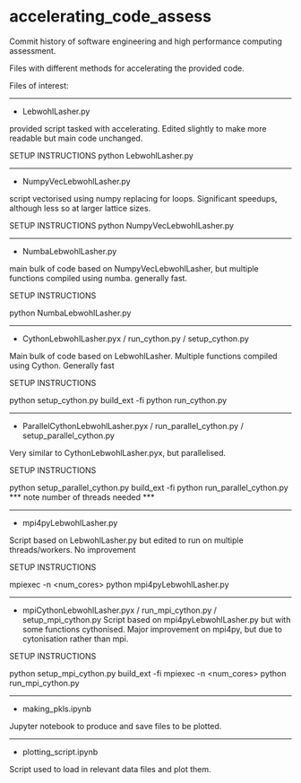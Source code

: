 # accelerating_code_assess
Commit history of software engineering and high performance computing assessment. 

Files with different methods for accelerating the provided code.


Files of interest:

-----------------------------

- LebwohlLasher.py
  
provided script tasked with accelerating. Edited slightly to make more readable but main code unchanged.


SETUP INSTRUCTIONS
python LebwohlLasher.py <ITERATIONS> <SIZE> <TEMPERATURE> <PLOTFLAG>

------------------


- NumpyVecLebwohlLasher.py
  
script vectorised using numpy replacing for loops. Significant speedups, although less so at larger lattice sizes.


SETUP INSTRUCTIONS
python NumpyVecLebwohlLasher.py <ITERATIONS> <SIZE> <TEMPERATURE> <PLOTFLAG>


---------------------------------------------------

- NumbaLebwohlLasher.py
  
main bulk of code based on NumpyVecLebwohlLasher, but multiple functions compiled using numba. generally fast.


SETUP INSTRUCTIONS

python NumbaLebwohlLasher.py <ITERATIONS> <SIZE> <TEMPERATURE> <PLOTFLAG>


------------------------------------------------

- CythonLebwohlLasher.pyx / run_cython.py / setup_cython.py
  
Main bulk of code based on LebwohlLasher. Multiple functions compiled using Cython. Generally fast


SETUP INSTRUCTIONS

python setup_cython.py build_ext -fi
python run_cython.py <ITERATIONS> <SIZE> <TEMPERATURE> <PLOTFLAG> 

---------------------------------------------------


- ParallelCythonLebwohlLasher.pyx / run_parallel_cython.py / setup_parallel_cython.py
  
Very similar to CythonLebwohlLasher.pyx, but parallelised. 


SETUP INSTRUCTIONS

python setup_parallel_cython.py build_ext -fi
python run_parallel_cython.py <ITERATIONS> <SIZE> <TEMPERATURE> <PLOTFLAG> <THREADS>
*** note number of threads needed ***

------------------------------------------------------


- mpi4pyLebwohlLasher.py
  
Script based on LebwohlLasher.py but edited to run on multiple threads/workers. No improvement


SETUP INSTRUCTIONS

mpiexec -n <num_cores> python mpi4pyLebwohlLasher.py <ITERATIONS> <SIZE> <TEMPERATURE> <PLOTFLAG>


----------------------------------------------------

- mpiCythonLebwohlLasher.pyx / run_mpi_cython.py / setup_mpi_cython.py
Script based on mpi4pyLebwohlLasher.py but with some functions cythonised. Major improvement on mpi4py, but due to cytonisation rather than mpi. 

SETUP INSTRUCTIONS

python setup_mpi_cython.py build_ext -fi
mpiexec -n <num_cores> python run_mpi_cython.py <ITERATIONS> <SIZE> <TEMPERATURE> <PLOTFLAG>


----------------------------------------------------

- making_pkls.ipynb

Jupyter notebook to produce and save files to be plotted.

---------------------------------------------

- plotting_script.ipynb

Script used to load in relevant data files and plot them. 

